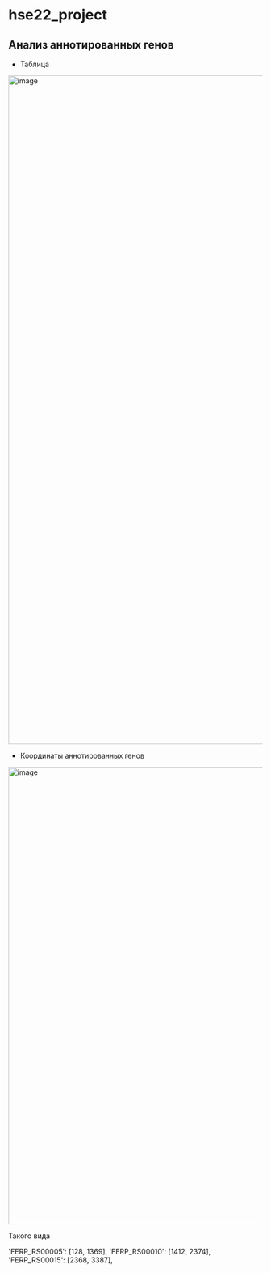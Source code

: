 # hse22_project



## Анализ аннотированных генов

* Таблица

<img width="1323" alt="image" src="https://user-images.githubusercontent.com/93263861/172719210-d8edbaa0-f723-4549-bd7d-043309726fd6.png">


* Координаты аннотированных генов 

<img width="905" alt="image" src="https://user-images.githubusercontent.com/93263861/172711677-8e674505-f905-48b7-b626-de85790edc2d.png">

Такого вида

'FERP_RS00005': [128, 1369],
'FERP_RS00010': [1412, 2374],
'FERP_RS00015': [2368, 3387],
